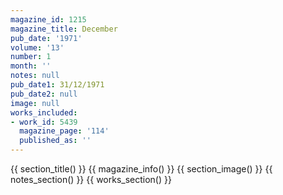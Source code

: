 ```yaml
---
magazine_id: 1215
magazine_title: December
pub_date: '1971'
volume: '13'
number: 1
month: ''
notes: null
pub_date1: 31/12/1971
pub_date2: null
image: null
works_included:
- work_id: 5439
  magazine_page: '114'
  published_as: ''
---
```


{{ section_title() }}
{{ magazine_info() }}
{{ section_image() }}
{{ notes_section() }}
{{ works_section() }}
